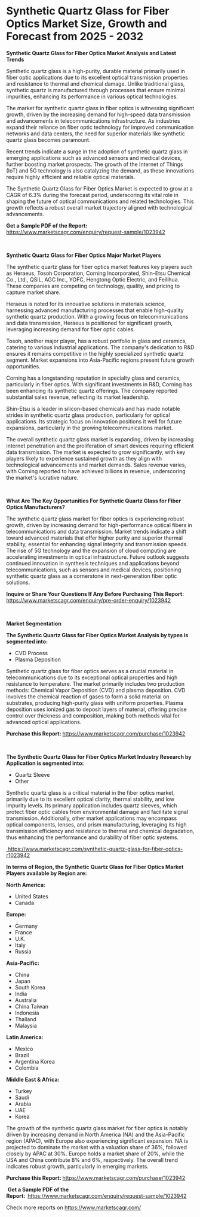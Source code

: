 <p><h1>Synthetic Quartz Glass for Fiber Optics Market Size, Growth and Forecast from 2025 - 2032</h1></p><p><strong>Synthetic Quartz Glass for Fiber Optics Market Analysis and Latest Trends</strong></p>
<p><p>Synthetic quartz glass is a high-purity, durable material primarily used in fiber optic applications due to its excellent optical transmission properties and resistance to thermal and chemical damage. Unlike traditional glass, synthetic quartz is manufactured through processes that ensure minimal impurities, enhancing its performance in various optical technologies.</p><p>The market for synthetic quartz glass in fiber optics is witnessing significant growth, driven by the increasing demand for high-speed data transmission and advancements in telecommunications infrastructure. As industries expand their reliance on fiber optic technology for improved communication networks and data centers, the need for superior materials like synthetic quartz glass becomes paramount.</p><p>Recent trends indicate a surge in the adoption of synthetic quartz glass in emerging applications such as advanced sensors and medical devices, further boosting market prospects. The growth of the Internet of Things (IoT) and 5G technology is also catalyzing the demand, as these innovations require highly efficient and reliable optical materials.</p><p>The Synthetic Quartz Glass for Fiber Optics Market is expected to grow at a CAGR of 6.3% during the forecast period, underscoring its vital role in shaping the future of optical communications and related technologies. This growth reflects a robust overall market trajectory aligned with technological advancements.</p></p>
<p><strong>Get a Sample PDF of the Report:&nbsp;</strong> <a href="https://www.marketscagr.com/enquiry/request-sample/1023942?utm_campaign=2944&utm_medium=2&utm_source=Github&utm_content=ia&utm_term=07032025&utm_id=synthetic-quartz-glass-for-fiber-optics">https://www.marketscagr.com/enquiry/request-sample/1023942</a></p>
<p>&nbsp;</p>
<p><strong>Synthetic Quartz Glass for Fiber Optics Major Market Players</strong></p>
<p><p>The synthetic quartz glass for fiber optics market features key players such as Heraeus, Tosoh Corporation, Corning Incorporated, Shin-Etsu Chemical Co., Ltd., QSIL, AGC Inc., YOFC, Hengtong Optic Electric, and Feilihua. These companies are competing on technology, quality, and pricing to capture market share.</p><p>Heraeus is noted for its innovative solutions in materials science, harnessing advanced manufacturing processes that enable high-quality synthetic quartz production. With a growing focus on telecommunications and data transmission, Heraeus is positioned for significant growth, leveraging increasing demand for fiber optic cables.</p><p>Tosoh, another major player, has a robust portfolio in glass and ceramics, catering to various industrial applications. The company's dedication to R&D ensures it remains competitive in the highly specialized synthetic quartz segment. Market expansions into Asia-Pacific regions present future growth opportunities.</p><p>Corning has a longstanding reputation in specialty glass and ceramics, particularly in fiber optics. With significant investments in R&D, Corning has been enhancing its synthetic quartz offerings. The company reported substantial sales revenue, reflecting its market leadership.</p><p>Shin-Etsu is a leader in silicon-based chemicals and has made notable strides in synthetic quartz glass production, particularly for optical applications. Its strategic focus on innovation positions it well for future expansions, particularly in the growing telecommunications market.</p><p>The overall synthetic quartz glass market is expanding, driven by increasing internet penetration and the proliferation of smart devices requiring efficient data transmission. The market is expected to grow significantly, with key players likely to experience sustained growth as they align with technological advancements and market demands. Sales revenue varies, with Corning reported to have achieved billions in revenue, underscoring the market's lucrative nature.</p></p>
<p>&nbsp;</p>
<p><strong>What Are The Key Opportunities For Synthetic Quartz Glass for Fiber Optics Manufacturers?</strong></p>
<p><p>The synthetic quartz glass market for fiber optics is experiencing robust growth, driven by increasing demand for high-performance optical fibers in telecommunications and data transmission. Market trends indicate a shift toward advanced materials that offer higher purity and superior thermal stability, essential for enhancing signal integrity and transmission speeds. The rise of 5G technology and the expansion of cloud computing are accelerating investments in optical infrastructure. Future outlook suggests continued innovation in synthesis techniques and applications beyond telecommunications, such as sensors and medical devices, positioning synthetic quartz glass as a cornerstone in next-generation fiber optic solutions.</p></p>
<p><strong>Inquire or Share Your Questions If Any Before Purchasing This Report:</strong> <a href="https://www.marketscagr.com/enquiry/pre-order-enquiry/1023942?utm_campaign=2944&utm_medium=2&utm_source=Github&utm_content=ia&utm_term=07032025&utm_id=synthetic-quartz-glass-for-fiber-optics">https://www.marketscagr.com/enquiry/pre-order-enquiry/1023942</a></p>
<p>&nbsp;</p>
<p><strong>Market Segmentation</strong></p>
<p><strong>The Synthetic Quartz Glass for Fiber Optics Market Analysis by types is segmented into:</strong></p>
<p><ul><li>CVD Process</li><li>Plasma Deposition</li></ul></p>
<p><p>Synthetic quartz glass for fiber optics serves as a crucial material in telecommunications due to its exceptional optical properties and high resistance to temperature. The market primarily includes two production methods: Chemical Vapor Deposition (CVD) and plasma deposition. CVD involves the chemical reaction of gases to form a solid material on substrates, producing high-purity glass with uniform properties. Plasma deposition uses ionized gas to deposit layers of material, offering precise control over thickness and composition, making both methods vital for advanced optical applications.</p></p>
<p><strong>Purchase this Report:&nbsp;</strong><a href="https://www.marketscagr.com/purchase/1023942?utm_campaign=2944&utm_medium=2&utm_source=Github&utm_content=ia&utm_term=07032025&utm_id=synthetic-quartz-glass-for-fiber-optics">https://www.marketscagr.com/purchase/1023942</a></p>
<p>&nbsp;</p>
<p><strong>The Synthetic Quartz Glass for Fiber Optics Market Industry Research by Application is segmented into:</strong></p>
<p><ul><li>Quartz Sleeve</li><li>Other</li></ul></p>
<p><p>Synthetic quartz glass is a critical material in the fiber optics market, primarily due to its excellent optical clarity, thermal stability, and low impurity levels. Its primary application includes quartz sleeves, which protect fiber optic cables from environmental damage and facilitate signal transmission. Additionally, other market applications may encompass optical components, lenses, and prism manufacturing, leveraging its high transmission efficiency and resistance to thermal and chemical degradation, thus enhancing the performance and durability of fiber optic systems.</p></p>
<p><a href="https://www.marketscagr.com/synthetic-quartz-glass-for-fiber-optics-r1023942?utm_campaign=2944&utm_medium=2&utm_source=Github&utm_content=ia&utm_term=07032025&utm_id=synthetic-quartz-glass-for-fiber-optics">&nbsp;https://www.marketscagr.com/synthetic-quartz-glass-for-fiber-optics-r1023942</a></p>
<p><strong>In terms of Region, the Synthetic Quartz Glass for Fiber Optics Market Players available by Region are:</strong></p>
<p>
    <p> <strong> North America: </strong>
        <ul>
            <li>United States</li>
            <li>Canada</li>
        </ul>
        </p> 
    <p> <strong> Europe: </strong>
        <ul>
            <li>Germany</li>
            <li>France</li>
            <li>U.K.</li>
            <li>Italy</li>
            <li>Russia</li>
        </ul>
        </p> 
    <p> <strong> Asia-Pacific: </strong>
        <ul>
            <li>China</li>
            <li>Japan</li>
            <li>South Korea</li>
            <li>India</li>
            <li>Australia</li>
            <li>China Taiwan</li>
            <li>Indonesia</li>
            <li>Thailand</li>
            <li>Malaysia</li>
        </ul>
        </p> 
    <p> <strong> Latin America: </strong>
        <ul>
            <li>Mexico</li>
            <li>Brazil</li>
            <li>Argentina Korea</li>
            <li>Colombia</li>
        </ul>
        </p> 
    <p> <strong> Middle East & Africa: </strong>
        <ul>
            <li>Turkey</li>
            <li>Saudi</li>
            <li>Arabia</li>
            <li>UAE</li>
            <li>Korea</li>
        </ul>
    </p>
    </p>
<p><p>The growth of the synthetic quartz glass market for fiber optics is notably driven by increasing demand in North America (NA) and the Asia-Pacific region (APAC), with Europe also experiencing significant expansion. NA is projected to dominate the market with a valuation share of 36%, followed closely by APAC at 30%. Europe holds a market share of 20%, while the USA and China contribute 8% and 6%, respectively. The overall trend indicates robust growth, particularly in emerging markets.</p></p>
<p><strong>Purchase this Report: </strong><a href="https://www.marketscagr.com/purchase/1023942?utm_campaign=2944&utm_medium=2&utm_source=Github&utm_content=ia&utm_term=07032025&utm_id=synthetic-quartz-glass-for-fiber-optics">https://www.marketscagr.com/purchase/1023942</a></p>
<p>&nbsp;<strong>Get a Sample PDF of the Report:&nbsp;&nbsp;</strong><a href="https://www.marketscagr.com/enquiry/request-sample/1023942?utm_campaign=2944&utm_medium=2&utm_source=Github&utm_content=ia&utm_term=07032025&utm_id=synthetic-quartz-glass-for-fiber-optics">https://www.marketscagr.com/enquiry/request-sample/1023942</a></p>
<p><strong></strong></p>
<p>Check more reports on <a href="https://www.marketscagr.com/?utm_campaign=2944&utm_medium=2&utm_source=Github&utm_content=ia&utm_term=07032025&utm_id=synthetic-quartz-glass-for-fiber-optics">https://www.marketscagr.com/</a></p>